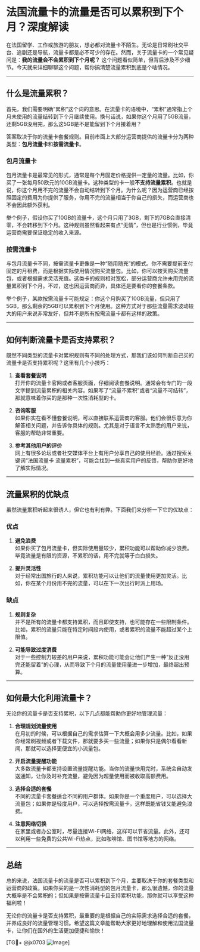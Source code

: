 # 法国流量卡的流量是否可以累积到下个月？深度解读

在法国留学、工作或旅游的朋友，想必都对流量卡不陌生。无论是日常刷社交平台、追剧还是导航，流量卡都是必不可少的存在。然而，关于流量卡的一个常见疑问是：**我的流量会不会累积到下个月呢？** 这个问题看似简单，但背后涉及不少细节。今天就来详细聊聊这个问题，帮你搞清楚流量累积到底是个啥情况。

---

## 什么是流量累积？

首先，我们需要明确“累积”这个词的意思。在流量卡的语境中，“累积”通常指上个月未使用的流量结转到下个月继续使用。换句话说，如果你这个月用了5GB流量，还剩5GB没用完，那么这5GB是不是能留到下个月接着用？

答案取决于你的流量卡套餐规则。目前市面上大部分运营商提供的流量卡分为两种类型：**包月流量卡**和**按需流量卡**。

### 包月流量卡
包月流量卡是最常见的形式，通常是每个月固定价格提供一定量的流量。比如，你买了一张每月50欧元的10GB流量卡。这种类型的卡一般**不支持流量累积**。也就是说，你这个月用不完的流量不会自动结转到下个月。为什么呢？因为运营商已经按照固定的费用为你提供了服务，你用不完的流量相当于你自己的损失，而运营商也不会因此额外获利。

举个例子，假设你买了10GB的流量卡，这个月只用了3GB，剩下的7GB会直接清零，不会转移到下个月。这种规则虽然看起来有点“无情”，但也是行业惯例，毕竟运营商需要保证稳定的收入来源。

### 按需流量卡
与包月流量卡不同，按需流量卡更像是一种“随用随充”的模式。你不需要提前支付固定的月租费，而是根据实际使用情况购买流量包。比如，你可以按天购买流量包，或者根据需求灵活充值。这类卡的规则相对宽松，部分运营商允许未用完的流量累积到下个月。不过，这也因运营商而异，具体还是要看你的套餐条款。

举个例子，某款按需流量卡可能规定：你这个月购买了10GB流量，但只用了5GB，那么剩余的5GB可以累积到下个月使用。这种方式对于那些流量需求波动较大的用户来说非常友好，但并不是所有按需流量卡都有这样的政策。

---

## 如何判断流量卡是否支持累积？

既然不同类型的流量卡对累积规则有不同的处理方式，那我们该如何判断自己买的流量卡是否支持累积呢？这里有几个小技巧：

1. **查看套餐说明**  
   打开你的流量卡官网或者客服页面，仔细阅读套餐说明。通常会有专门的一段文字提到流量累积的相关内容。如果写了“流量不累积”或者“流量不可结转”，那就意味着你买的是那种一次性消耗型的卡。

2. **咨询客服**  
   如果你实在看不懂套餐说明，可以直接联系运营商的客服。他们会很乐意为你解答相关问题，并告诉你具体的规则。尤其是对于语言不太熟悉的用户来说，客服的帮助非常重要。

3. **参考其他用户的评价**  
   网上有很多论坛或者社交媒体平台上有用户分享自己的使用经验。通过搜索关键词“法国流量卡 流量累积”，可能会找到一些真实用户的反馈，帮助你更好地了解实际情况。

---

## 流量累积的优缺点

虽然流量累积听起来很诱人，但它也有利有弊。下面我们来分析一下它的优缺点：

### 优点
1. **避免浪费**  
   如果你买了包月流量卡，但实际使用量较少，累积功能可以帮助你减少浪费。毕竟流量是有限的资源，不累积的话，用不完就等于白白损失。

2. **提升灵活性**  
   对于经常出国旅行的人来说，累积功能可以让他们的流量使用更加灵活。比如，你在某个月份用不完的流量，可以在下一次出行时派上用场。

### 缺点
1. **规则复杂**  
   并不是所有的流量卡都支持累积，而且即使支持，也可能存在一些限制条件。比如，累积的流量只能在特定时间段内使用，或者累积的流量不能超过某个上限值。

2. **可能导致过度消费**  
   对于一些控制力较差的用户来说，累积功能可能会让他们产生一种“反正没用完还能留着”的心理，从而导致下个月的流量使用量进一步增加，最终超出预算。

---

## 如何最大化利用流量卡？

无论你的流量卡是否支持累积，以下几点都能帮助你更好地管理流量：

1. **合理规划流量使用**  
   在月初的时候，可以根据自己的需求估算一下大概会用多少流量。比如，如果你经常刷视频或者下载文件，那就要多买一些流量；如果你只是偶尔看看新闻，那就可以选择更便宜的小流量包。

2. **开启流量提醒功能**  
   大多数流量卡都支持设置流量提醒功能。当你的流量快用完时，系统会自动发送通知，让你及时补充流量，避免因为超量使用而被收取高额费用。

3. **选择合适的套餐**  
   不同的流量卡套餐适合不同的用户群体。如果你是一个重度用户，可以选择大流量包；如果你是轻度用户，可以选择按需流量卡，这样既能省钱又能避免浪费。

4. **注意网络切换**  
   在家里或者办公室时，尽量连接Wi-Fi网络，这样可以节省流量。此外，还可以利用一些免费的公共Wi-Fi热点，比如咖啡馆、图书馆等地方的网络。

---

## 总结

总的来说，法国流量卡的流量是否可以累积到下个月，主要取决于你的套餐类型和运营商的政策。如果你买的是一次性消耗型的包月流量卡，那么很遗憾，你的流量大概率是不会累积的；但如果是按需流量卡且支持累积功能，那你就可以享受这种福利啦！

无论你的流量卡是否支持累积，最重要的是根据自己的实际需求选择合适的套餐，并养成良好的流量管理习惯。希望这篇文章能帮助大家更好地理解和使用法国流量卡，让你们在国外的生活更加便捷和愉快！

[TG💪+ @jx0703 ![Image](https://github.com/user-attachments/assets/dbca1d08-cadb-493c-b0ec-ad6f7a83f270)]